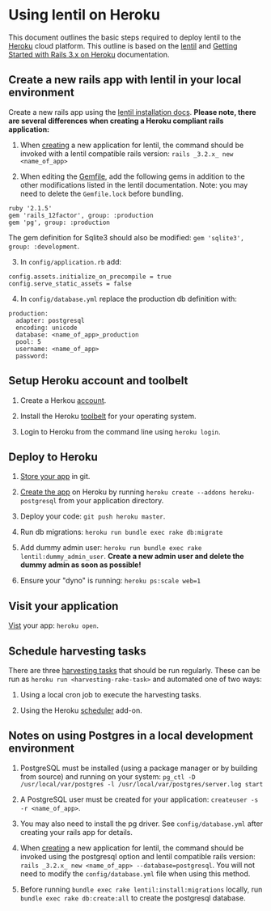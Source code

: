 # Using lentil on Heroku
This document outlines the basic steps required to deploy lentil to the [Heroku](https://www.heroku.com/) cloud platform. This outline is based on the [lentil](https://github.com/NCSU-Libraries/lentil/blob/master/README.md) and [Getting Started with Rails 3.x on Heroku](https://devcenter.heroku.com/articles/getting-started-with-rails3) documentation.

## Create a new rails app with lentil in your local environment

Create a new rails app using the [lentil installation docs](https://github.com/NCSU-Libraries/lentil/blob/master/README.md#installation). **Please note, there are several differences when creating a Heroku compliant rails application:**

1) When [creating](https://github.com/NCSU-Libraries/lentil/blob/master/README.md#create-a-new-rails-app-with-rails-32x) a new application for lentil, the command should be invoked with a lentil compatible rails version: `rails _3.2.x_ new <name_of_app>`

2) When editing the [Gemfile](https://github.com/NCSU-Libraries/lentil/blob/master/README.md#add-lentil-and-therubyracer-or-another-execjs-runtime-to-your-gemfile-and-bundle), add the following gems in addition to the other modifications listed in the lentil documentation. Note: you may need to delete the `Gemfile.lock` before bundling.

```
ruby '2.1.5'
gem 'rails_12factor', group: :production
gem 'pg', group: :production
```

The gem definition for Sqlite3 should also be modified: `gem 'sqlite3', group: :development`.

3) In `config/application.rb` add:

```
config.assets.initialize_on_precompile = true
config.serve_static_assets = false
```

4) In `config/database.yml` replace the production db definition with:

```
production:
  adapter: postgresql
  encoding: unicode
  database: <name_of_app>_production
  pool: 5
  username: <name_of_app>
  password:
```

## Setup Heroku account and toolbelt

1) Create a Herkou [account]().

2) Install the Heroku [toolbelt](https://toolbelt.heroku.com/) for your operating system.

3) Login to Heroku from the command line using `heroku login`.

## Deploy to Heroku

1) [Store your app](https://devcenter.heroku.com/articles/getting-started-with-rails3#store-your-app-in-git) in git.

2) [Create the app](https://devcenter.heroku.com/articles/getting-started-with-rails3#deploy-your-application-to-heroku) on Heroku by running `heroku create --addons heroku-postgresql` from your application directory.

3) Deploy your code: `git push heroku master`.

4) Run db migrations: `heroku run bundle exec rake db:migrate`

5) Add dummy admin user: `heroku run bundle exec rake lentil:dummy_admin_user`. **Create a new admin user and delete the dummy admin as soon as possible!**

6) Ensure your "dyno" is running: `heroku ps:scale web=1`

## Visit your application
[Vist](https://devcenter.heroku.com/articles/getting-started-with-rails3#visit-your-application) your app: `heroku open`.

## Schedule harvesting tasks
There are three [harvesting tasks](https://github.com/NCSU-Libraries/lentil#scheduling-tasks) that should be run regularly. These can be run as `heroku run <harvesting-rake-task>` and automated one of two ways:

1) Using a local cron job to execute the harvesting tasks.

2) Using the Heroku [scheduler](https://devcenter.heroku.com/articles/scheduler) add-on.

## Notes on using Postgres in a local development environment

1) PostgreSQL must be installed (using a package manager or by building from source) and running on your system: `pg_ctl -D /usr/local/var/postgres -l /usr/local/var/postgres/server.log start`

2) A PostgreSQL user must be created for your application: `createuser -s -r <name_of_app>`.

3) You may also need to install the pg driver. See `config/database.yml` after creating your rails app for details.

4) When [creating](https://github.com/NCSU-Libraries/lentil/blob/master/README.md#create-a-new-rails-app-with-rails-32x) a new application for lentil, the command should be invoked using the postgresql option and lentil compatible rails version: `rails _3.2.x_ new <name_of_app> --database=postgresql`. You will not need to modify the `config/database.yml` file when using this method.

5) Before running `bundle exec rake lentil:install:migrations` locally, run `bundle exec rake db:create:all` to create the postgresql database.

